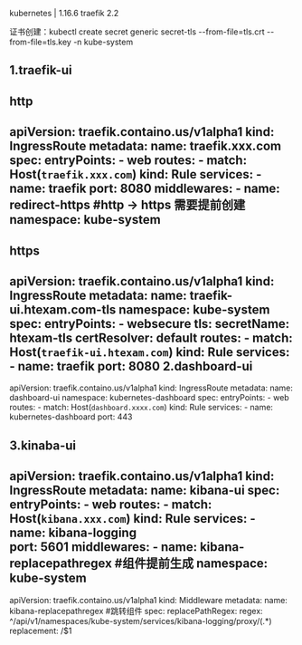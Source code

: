 kubernetes | 1.16.6
traefik 2.2

证书创建：kubectl create secret generic secret-tls --from-file=tls.crt --from-file=tls.key -n kube-system

1.traefik-ui
---
http
---
apiVersion: traefik.containo.us/v1alpha1
kind: IngressRoute
metadata:
  name: traefik.xxx.com 
spec:
  entryPoints:
    - web
  routes:
    - match: Host(`traefik.xxx.com`)
      kind: Rule
      services:
        - name: traefik
          port: 8080
      middlewares:
        - name: redirect-https   #http -> https 需要提前创建
          namespace: kube-system   
---
https
---
apiVersion: traefik.containo.us/v1alpha1
kind: IngressRoute
metadata:
  name: traefik-ui.htexam.com-tls
  namespace: kube-system 
spec:
  entryPoints:
    - websecure
  tls:
    secretName: htexam-tls 
    certResolver: default
  routes:
    - match: Host(`traefik-ui.htexam.com`)
      kind: Rule
      services:
        - name: traefik
          port: 8080
2.dashboard-ui
---
apiVersion: traefik.containo.us/v1alpha1
kind: IngressRoute
metadata:
  name: dashboard-ui
  namespace: kubernetes-dashboard
spec:
  entryPoints:
    - web
  routes:
    - match: Host(`dashboard.xxxx.com`) 
      kind: Rule
      services:
        - name: kubernetes-dashboard
          port: 443
          
3.kinaba-ui
---
apiVersion: traefik.containo.us/v1alpha1
kind: IngressRoute
metadata:
  name: kibana-ui
spec:
  entryPoints:
    - web
  routes:
    - match: Host(`kibana.xxx.com`)
      kind: Rule
      services:
        - name: kibana-logging  
          port: 5601
      middlewares:
        - name: kibana-replacepathregex #组件提前生成
          namespace: kube-system
---
apiVersion: traefik.containo.us/v1alpha1
kind: Middleware
metadata:
  name: kibana-replacepathregex   #跳转组件
spec:
  replacePathRegex:
    regex: ^/api/v1/namespaces/kube-system/services/kibana-logging/proxy/(.*)
    replacement: /$1
